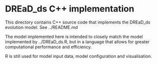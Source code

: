 DREaD_ds C++ implementation
============================

This directory contains C++ source code that implements the DREaD_ds
evolution model. See ../README.md

The model implemented here is intended to closely match the model
implemented by ../DREaD_ds.R, but in a language that allows for
greater computational performance and efficiency.

R is still used for model input data, model configuration and
visualisation.
